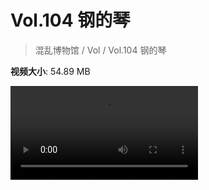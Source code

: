 # Vol.104 钢的琴

> 混乱博物馆 / Vol / Vol.104 钢的琴

**视频大小**: 54.89 MB

<div class="video"><video src="https://file.hsyhx.top/video/混乱博物馆/Vol/104.mp4" controls preload>🤔 您的浏览器不支持 video 标签</video></div>